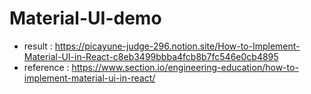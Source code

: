 # Material-UI-demo

- result : https://picayune-judge-296.notion.site/How-to-Implement-Material-UI-in-React-c8eb3499bbba4fcb8b7fc546e0cb4895
- reference : https://www.section.io/engineering-education/how-to-implement-material-ui-in-react/
